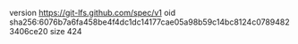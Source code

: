 version https://git-lfs.github.com/spec/v1
oid sha256:6076b7a6fa458be4f4dc1dc14177cae05a98b59c14bc8124c07894823406ce20
size 424
